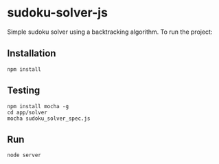 # sudoku-solver-js
Simple sudoku solver using a backtracking algorithm. To run the project:

Installation
-----------
```
npm install
```

Testing
-----------
```
npm install mocha -g
cd app/solver 
mocha sudoku_solver_spec.js 
```

Run
-----------
```
node server
```